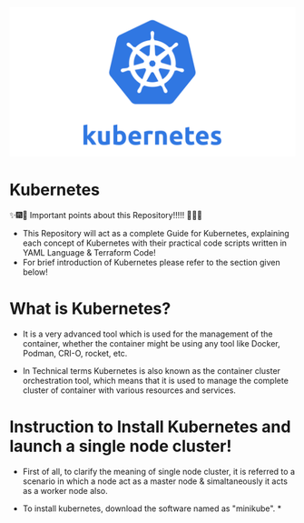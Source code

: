 ![Kubernetes](Images/kube_Image.png)

# Kubernetes

:sparkles::fireworks::tada: Important points about this Repository!!!!! :tada::fireworks::sparkles:


- This Repository will act as a complete Guide for Kubernetes, explaining each concept of Kubernetes with their practical code scripts written in YAML Language & Terraform Code!
- For brief introduction of Kubernetes please refer to the section given below!

# What is Kubernetes?

- It is a very advanced tool which is used for the management of the container, whether the container might be using any tool like Docker, Podman, CRI-O, rocket, etc.

- In Technical terms Kubernetes is also known as the container cluster orchestration tool, which means that it is used to manage the complete cluster of container with various resources and services.

# Instruction to Install Kubernetes and launch a single node cluster!
* First of all, to clarify the meaning of single node cluster, it is referred to a scenario in which a node act as a master node & simaltaneously it acts as a worker node also.

* To install kubernetes, download the software named as "minikube".
  * 
